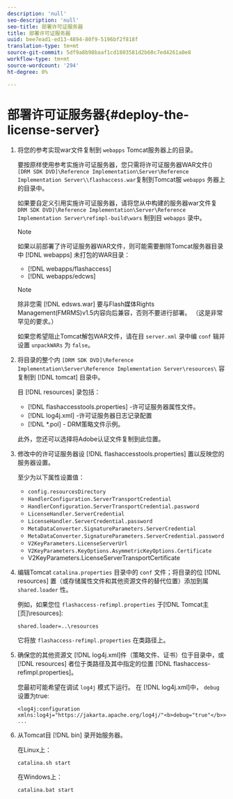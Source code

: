 ```yaml
---
description: 'null'
seo-description: 'null'
seo-title: 部署许可证服务器
title: 部署许可证服务器
uuid: bee7ead1-ed13-4894-80f9-5196bf2f818f
translation-type: tm+mt
source-git-commit: 5df9a8b98baaf1cd1803581d2b60c7ed4261a0e8
workflow-type: tm+mt
source-wordcount: '294'
ht-degree: 0%

---
```



# 部署许可证服务器{#deploy-the-license-server}

1. 将您的参考实现war文件复制到 `webapps` Tomcat服务器上的目录。

   要按原样使用参考实施许可证服务器，您只需将许可证服务器WAR文件() `[DRM SDK DVD]\Reference Implementation\Server\Reference Implementation Server\\flashaccess.war`复制到Tomcat服 `webapps` 务器上的目录中。

   如果要自定义引用实施许可证服务器，请将您从中构建的服务器war文件复 `DRM SDK DVD]\Reference Implementation\Server\Reference Implementation Server\refimpl-build\wars` 制到目 `webapps` 录中。

   >[!NOTE]
   >
   >如果以前部署了许可证服务器WAR文件，则可能需要删除Tomcat服务器目录中 [!DNL webapps] 未打包的WAR目录：
   >
   >* [!DNL webapps/flashaccess]
   >* [!DNL webapps/edcws]


   >[!NOTE]
   >
   >除非您需 [!DNL edsws.war] 要与Flash媒体Rights Management(FMRMS)v1.5内容向后兼容，否则不要进行部署。 （这是非常罕见的要求。）
   >
   >如果您希望阻止Tomcat解包WAR文件，请在目 `server.xml` 录中编 `conf` 辑并设置 `unpackWARs` 为 `false`。

1. 将目录的整个内 `[DRM SDK DVD]\Reference Implementation\Server\Reference Implementation Server\resources\` 容复制到 [!DNL tomcat] 目录中。

   目 [!DNL resources] 录包括：

   * [!DNL flashaccesstools.properties] -许可证服务器属性文件。
   * [!DNL log4j.xml] -许可证服务器日志记录配置
   * [!DNL *.pol] - DRM策略文件示例。

   此外，您还可以选择将Adobe认证文件复制到此位置。

1. 修改中的许可证服务器设 [!DNL flashaccesstools.properties] 置以反映您的服务器设置。

   至少为以下属性设置值：

   * `config.resourcesDirectory`
   * `HandlerConfiguration.ServerTransportCredential`
   * `HandlerConfiguration.ServerTransportCredential.password`
   * `LicenseHandler.ServerCredential`
   * `LicenseHandler.ServerCredential.password`
   * `MetaDataConverter.SignatureParameters.ServerCredential`
   * `MetaDataConverter.SignatureParameters.ServerCredential.password`
   * `V2KeyParameters.LicenseServerUrl`
   * `V2KeyParameters.KeyOptions.AsymmetricKeyOptions.Certificate`
   * V2KeyParameters.LicenseServerTransportCertificate

1. 编辑Tomcat `catalina.properties` 目录中的 `conf` 文件；将目录的位 [!DNL resources] 置（或存储属性文件和其他资源文件的替代位置）添加到属 `shared.loader` 性。

   例如，如果您位 `flashaccess-refimpl.properties` 于[!DNL Tomcat主 [页]\resources\]:

   ```
   shared.loader=..\resources
   ```

   它将放 `flashaccess-refimpl.properties` 在类路径上。
1. 确保您的其他资源文 [!DNL log4j.xml]件（策略文件、证书）位于目录中，或 [!DNL resources] 者位于类路径及其中指定的位置 [!DNL flashaccess-refimpl.properties]。

   您最初可能希望在调试 `log4j` 模式下运行。 在 [!DNL log4j.xml]中， `debug` 设置为true:

   ```
   <log4j:configuration xmlns:log4j="https://jakarta.apache.org/log4j/"<b>debug="true"</b>>
   ...
   ```

1. 从Tomcat目 [!DNL bin] 录开始服务器。

   在Linux上：

   ```
   catalina.sh start
   ```

   在Windows上：

   ```
   catalina.bat start
   ```
